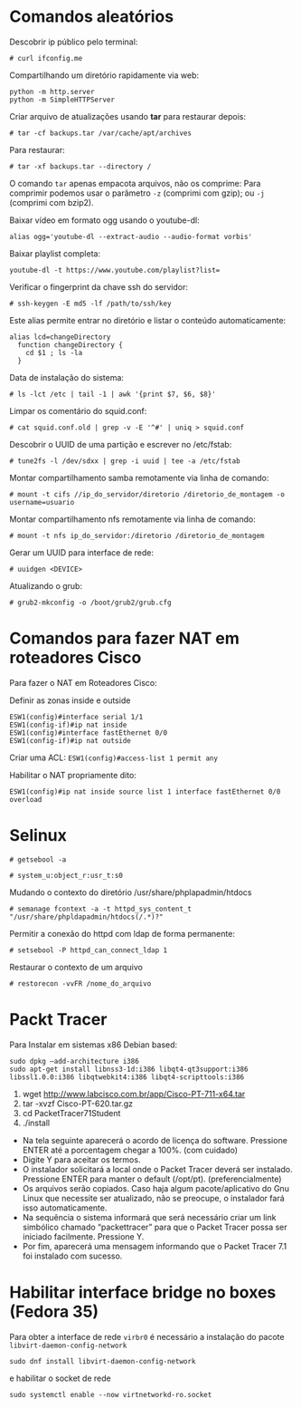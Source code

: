 # Comandos aleatórios
Descobrir ip público pelo terminal:

`# curl ifconfig.me`

Compartilhando um diretório rapidamente via web:

```
python -m http.server
python -m SimpleHTTPServer
```

Criar arquivo de atualizações usando **tar** para restaurar depois:

`# tar -cf backups.tar /var/cache/apt/archives`

Para restaurar:

`# tar -xf backups.tar --directory /`

O comando `tar` apenas empacota arquivos, não os comprime: Para comprimir podemos usar o parâmetro `-z` (comprimi com gzip); ou `-j` (comprimi com bzip2).

Baixar vídeo em formato ogg usando o youtube-dl:

`alias ogg='youtube-dl --extract-audio --audio-format vorbis'`

Baixar playlist completa:

`youtube-dl -t https://www.youtube.com/playlist?list=`

Verificar o fingerprint da chave ssh do servidor:

`# ssh-keygen -E md5 -lf /path/to/ssh/key`

Este alias permite entrar no diretório e listar o conteúdo automaticamente:

```
alias lcd=changeDirectory
  function changeDirectory {
    cd $1 ; ls -la
  }
```

Data de instalação do sistema:

`# ls -lct /etc | tail -1 | awk '{print $7, $6, $8}'`

Limpar os comentário do squid.conf:

`# cat squid.conf.old | grep -v -E '^#' | uniq > squid.conf`

Descobrir o UUID de uma partição e escrever no /etc/fstab:

`# tune2fs -l /dev/sdxx | grep -i uuid | tee -a /etc/fstab`

Montar compartilhamento samba remotamente via linha de comando:

`# mount -t cifs //ip_do_servidor/diretorio /diretorio_de_montagem -o username=usuario`

Montar compartilhamento nfs remotamente via linha de comando:

`# mount -t nfs ip_do_servidor:/diretorio /diretorio_de_montagem`

Gerar um UUID para interface de rede:

`# uuidgen <DEVICE>`

Atualizando o grub:

`# grub2-mkconfig -o /boot/grub2/grub.cfg`

# Comandos para fazer NAT em roteadores Cisco

Para fazer o NAT em Roteadores Cisco:

Definir as zonas inside e outside

```
ESW1(config)#interface serial 1/1
ESW1(config-if)#ip nat inside
ESW1(config)#interface fastEthernet 0/0
ESW1(config-if)#ip nat outside
```

Criar uma ACL:
`ESW1(config)#access-list 1 permit any`

Habilitar o NAT propriamente dito:

`ESW1(config)#ip nat inside source list 1 interface fastEthernet 0/0 overload`

# Selinux

`# getsebool -a`

`# system_u:object_r:usr_t:s0`

Mudando o contexto do diretório /usr/share/phplapadmin/htdocs

`# semanage fcontext -a -t httpd_sys_content_t "/usr/share/phpldapadmin/htdocs(/.*)?"`

Permitir a conexão do httpd com ldap de forma permanente:

`# setsebool -P httpd_can_connect_ldap 1`

Restaurar o contexto de um arquivo

`# restorecon -vvFR /nome_do_arquivo`

# Packt Tracer

Para Instalar em sistemas x86 Debian based:

```
sudo dpkg –add-architecture i386
sudo apt-get install libnss3-1d:i386 libqt4-qt3support:i386 libssl1.0.0:i386 libqtwebkit4:i386 libqt4-scripttools:i386
```

1.  wget http://www.labcisco.com.br/app/Cisco-PT-711-x64.tar
2. tar -xvzf Cisco-PT-620.tar.gz
3. cd PacketTracer71Student
4. ./install


* Na tela seguinte aparecerá o acordo de licença do software. Pressione ENTER até a porcentagem chegar a 100%. (com cuidado)
* Digite Y para aceitar os termos.
* O instalador solicitará a local onde o Packet Tracer deverá ser instalado. Pressione ENTER para manter o default (/opt/pt). (preferencialmente)
* Os arquivos serão copiados. Caso haja algum pacote/aplicativo do Gnu Linux que necessite ser atualizado, não se preocupe, o instalador fará isso automaticamente.
* Na sequência o sistema informará que será necessário criar um link simbólico chamado “packettracer” para que o Packet Tracer possa ser iniciado facilmente. Pressione Y.
* Por fim, aparecerá uma mensagem informando que o Packet Tracer 7.1 foi instalado com sucesso.


# Habilitar interface bridge no boxes (Fedora 35)

Para obter a interface de rede `virbr0` é necessário a instalação do pacote `libvirt-daemon-config-network`

`sudo dnf install libvirt-daemon-config-network`

e habilitar o socket de rede

`sudo systemctl enable --now virtnetworkd-ro.socket`
